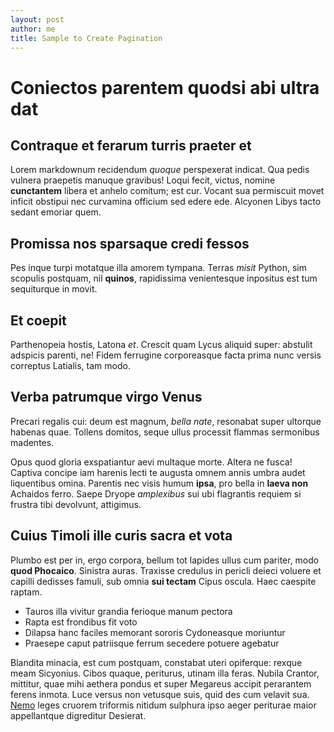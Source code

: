 ```yaml
---
layout: post
author: me
title: Sample to Create Pagination
---
```


# Coniectos parentem quodsi abi ultra dat

## Contraque et ferarum turris praeter et

Lorem markdownum recidendum *quoque* perspexerat indicat. Qua pedis vulnera
praepetis manuque gravibus! Loqui fecit, victus, nomine **cunctantem** libera et
anhelo comitum; est cur. Vocant sua permiscuit movet inficit obstipui nec
curvamina officium sed edere ede. Alcyonen Libys tacto sedant emoriar quem.

## Promissa nos sparsaque credi fessos

Pes inque turpi motatque illa amorem tympana. Terras *misit* Python, sim
scopulis postquam, nil **quinos**, rapidissima venientesque inpositus est tum
sequiturque in movit.

## Et coepit

Parthenopeia hostis, Latona *et*. Crescit quam Lycus aliquid super: abstulit
adspicis parenti, ne! Fidem ferrugine corporeasque facta prima nunc versis
correptus Latialis, tam modo.

## Verba patrumque virgo Venus

Precari regalis cui: deum est magnum, *bella nate*, resonabat super ultorque
habenas quae. Tollens domitos, seque ullus processit flammas sermonibus
madentes.

Opus quod gloria exspatiantur aevi multaque morte. Altera ne fusca! Captiva
concipe iam harenis lecti te augusta omnem annis umbra audet liquentibus omina.
Parentis nec visis humum **ipsa**, pro bella in **laeva non** Achaidos ferro.
Saepe Dryope *amplexibus* sui ubi flagrantis requiem si frustra
tibi devolvunt, attigimus.

## Cuius Timoli ille curis sacra et vota

Plumbo est per in, ergo corpora, bellum tot lapides ullus cum pariter, modo
**quod Phocaico**. Sinistra auras. Traxisse credulus in pericli deieci voluere
et capilli dedisses famuli, sub omnia **sui tectam** Cipus oscula. Haec caespite
raptam.

- Tauros illa vivitur grandia ferioque manum pectora
- Rapta est frondibus fit voto
- Dilapsa hanc faciles memorant sororis Cydoneasque moriuntur
- Praesepe caput patriisque ferrum secedere potuere agebatur

Blandita minacia, est cum postquam, constabat uteri opiferque: rexque meam
Sicyonius. Cibos quaque, periturus, utinam illa feras. Nubila Crantor, mittitur,
quae mihi aethera pondus et super Megareus accipit perarantem ferens inmota.
Luce versus non vetusque suis, quid des cum velavit sua. [Nemo](#sumere) leges
cruorem triformis nitidum sulphura ipso aeger periturae maior appellantque
digreditur Desierat.
